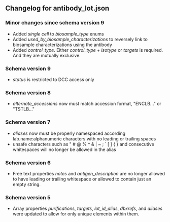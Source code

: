## Changelog for antibody_lot.json

### Minor changes since schema version 9

* Added *single cell* to *biosample_type* enums
* Added *used_by_biosample_characterizations* to reversely link to biosample characterizations using the antibody
* Added *control_type*. Either *control_type* + *isotype* or *targets* is required. And they are mutually exclusive. 

### Schema version 9

* *status* is restricted to DCC access only

### Schema version 8

* *alternate_accessions* now must match accession format, "ENCLB..." or "TSTLB..."

### Schema version 7

* *aliases* now must be properly namespaced according lab.name:alphanumeric characters with no leading or trailing spaces
* unsafe characters such as " # @ % ^ & | ~ ; ` [ ] { } and consecutive whitespaces will no longer be allowed in the alias

### Schema version 6

* Free text properties *notes* and *antigen_description* are no longer allowed to have leading or trailing whitespace or allowed to contain just an empty string.

### Schema version 5

* Array properties *purifications*, *targets*, *lot_id_alias*, *dbxrefs*, and *aliases* were updated to allow for only unique elements within them.
